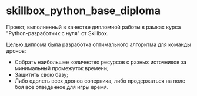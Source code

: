 # skillbox_python_base_diploma

Проект, выполненный в качестве дипломной работы в рамках курса "Python-разработчик с нуля" от Skillbox.

Целью диплома была разработка оптимального алгоритма для команды дронов:
- Собрать наибольшее количество ресурсов с разных источников за минимальный промежуток времени;
- Защитить свою базу;
- Либо одолеть всех дронов соперника, либо продержаться на поле боя все отведенное для игры время.
